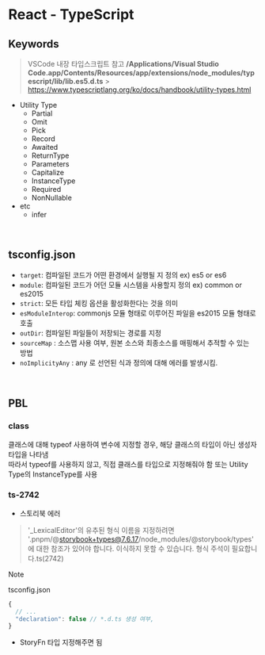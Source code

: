# React - TypeScript

## Keywords

> VSCode 내장 타입스크립트 참고
> **/Applications/Visual Studio Code.app/Contents/Resources/app/extensions/node_modules/typescript/lib/lib.es5.d.ts** > https://www.typescriptlang.org/ko/docs/handbook/utility-types.html

- Utility Type
  - Partial
  - Omit
  - Pick
  - Record
  - Awaited
  - ReturnType
  - Parameters
  - Capitalize
  - InstanceType
  - Required
  - NonNullable
- etc
  - infer

<br />

## tsconfig.json

- `target`: 컴파일된 코드가 어떤 환경에서 실행될 지 정의 ex) es5 or es6
- `module`: 컴파일된 코드가 어던 모듈 시스템을 사용할지 정의 ex) common or es2015
- `strict`: 모든 타입 체킹 옵션을 활성화한다는 것을 의미
- `esModuleInterop`: commonjs 모듈 형태로 이루어진 파일을 es2015 모듈 형태로 호출
- `outDir`: 컴파일된 파일들이 저장되는 경로를 지정
- `sourceMap` : 소스맵 사용 여부, 원본 소스와 최종소스를 매핑해서 추적할 수 있는 방법
- `noImplicityAny` : any 로 선언된 식과 정의에 대해 에러를 발생시킴.

<br />

## PBL

### class

클래스에 대해 typeof 사용하여 변수에 지정할 경우, 해당 클래스의 타입이 아닌 생성자 타입을 나타냄\
따라서 typeof를 사용하지 않고, 직접 클래스를 타입으로 지정해줘야 함 또는 Utility Type의 InstanceType를 사용

### ts-2742

- 스토리북 에러

> '\_LexicalEditor'의 유추된 형식 이름을 지정하려면 '.pnpm/@storybook+types@7.6.17/node_modules/@storybook/types'에 대한 참조가 있어야 합니다.
> 이식하지 못할 수 있습니다. 형식 주석이 필요합니다.ts(2742)

> [!NOTE]
>
> tsconfig.json
>
> ```javascript
> {
>   // ...
>   "declaration": false // *.d.ts 생성 여부,
> }
> ```

- StoryFn 타입 지정해주면 됨
